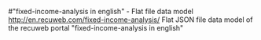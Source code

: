 #"fixed-income-analysis‎ in english" - Flat file data model
http://en.recuweb.com/fixed-income-analysis‎/
Flat JSON file data model of the recuweb portal "fixed-income-analysis‎ in english"
